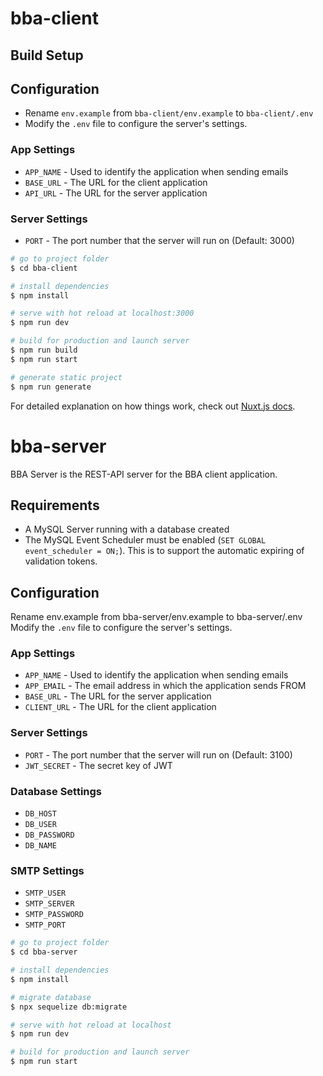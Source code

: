 # bba-client

## Build Setup

## Configuration
* Rename `env.example` from `bba-client/env.example` to `bba-client/.env`
* Modify the `.env` file to configure the server's settings.

### App Settings
* `APP_NAME` - Used to identify the application when sending emails
* `BASE_URL` - The URL for the client application
* `API_URL` - The URL for the server application

### Server Settings
* `PORT` - The port number that the server will run on (Default: 3000)

```bash
# go to project folder
$ cd bba-client

# install dependencies
$ npm install

# serve with hot reload at localhost:3000
$ npm run dev

# build for production and launch server
$ npm run build
$ npm run start

# generate static project
$ npm run generate
```

For detailed explanation on how things work, check out [Nuxt.js docs](https://nuxtjs.org).


# bba-server

BBA Server is the REST-API server for the BBA client application.

## Requirements

* A MySQL Server running with a database created
* The MySQL Event Scheduler must be enabled (`SET GLOBAL event_scheduler = ON;`).  This is to support the automatic expiring of validation tokens.

## Configuration
Rename env.example from bba-server/env.example to bba-server/.env
Modify the `.env` file to configure the server's settings.

### App Settings
* `APP_NAME` - Used to identify the application when sending emails
* `APP_EMAIL` - The email address in which the application sends FROM
* `BASE_URL` - The URL for the server application
* `CLIENT_URL` - The URL for the client application

### Server Settings
* `PORT` - The port number that the server will run on (Default: 3100)
* `JWT_SECRET` - The secret key of JWT

### Database Settings
* `DB_HOST`
* `DB_USER`
* `DB_PASSWORD`
* `DB_NAME`

### SMTP Settings
* `SMTP_USER`
* `SMTP_SERVER`
* `SMTP_PASSWORD`
* `SMTP_PORT`

```bash
# go to project folder
$ cd bba-server

# install dependencies
$ npm install

# migrate database
$ npx sequelize db:migrate

# serve with hot reload at localhost
$ npm run dev

# build for production and launch server
$ npm run start

```

